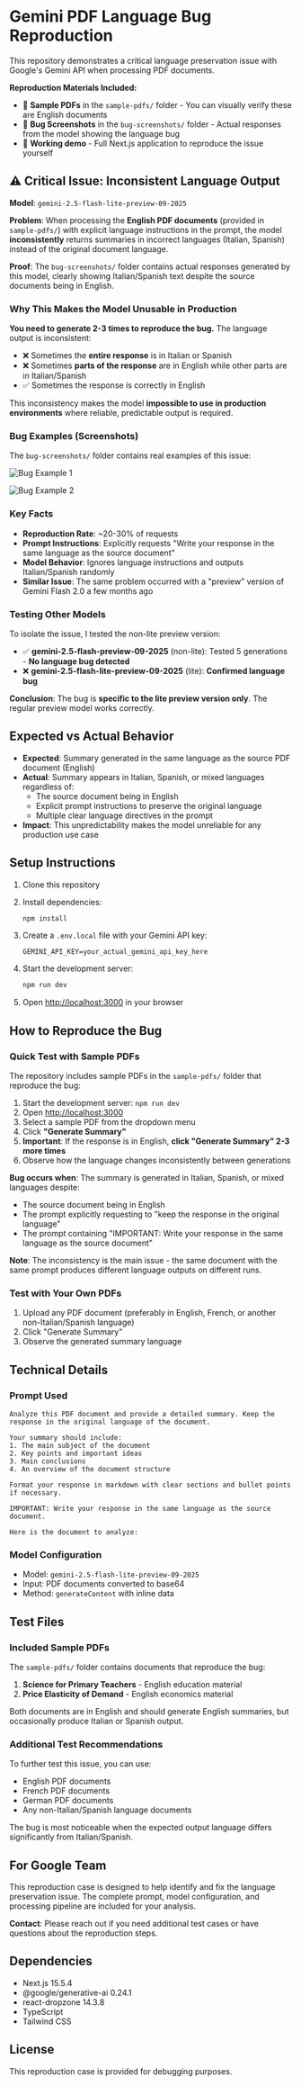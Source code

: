 # Gemini PDF Language Bug Reproduction

This repository demonstrates a critical language preservation issue with Google's Gemini API when processing PDF documents.

**Reproduction Materials Included:**

- 📄 **Sample PDFs** in the `sample-pdfs/` folder - You can visually verify these are English documents
- 📸 **Bug Screenshots** in the `bug-screenshots/` folder - Actual responses from the model showing the language bug
- 🔧 **Working demo** - Full Next.js application to reproduce the issue yourself

## ⚠️ Critical Issue: Inconsistent Language Output

**Model**: `gemini-2.5-flash-lite-preview-09-2025`

**Problem**: When processing the **English PDF documents** (provided in `sample-pdfs/`) with explicit language instructions in the prompt, the model **inconsistently** returns summaries in incorrect languages (Italian, Spanish) instead of the original document language.

**Proof**: The `bug-screenshots/` folder contains actual responses generated by this model, clearly showing Italian/Spanish text despite the source documents being in English.

### Why This Makes the Model Unusable in Production

**You need to generate 2-3 times to reproduce the bug.** The language output is inconsistent:

- ❌ Sometimes the **entire response** is in Italian or Spanish
- ❌ Sometimes **parts of the response** are in English while other parts are in Italian/Spanish
- ✅ Sometimes the response is correctly in English

This inconsistency makes the model **impossible to use in production environments** where reliable, predictable output is required.

### Bug Examples (Screenshots)

The `bug-screenshots/` folder contains real examples of this issue:

![Bug Example 1](bug-screenshots/gemini-bug-1.png)

![Bug Example 2](bug-screenshots/gemini-bug-2.png)

### Key Facts

- **Reproduction Rate**: ~20-30% of requests
- **Prompt Instructions**: Explicitly requests "Write your response in the same language as the source document"
- **Model Behavior**: Ignores language instructions and outputs Italian/Spanish randomly
- **Similar Issue**: The same problem occurred with a "preview" version of Gemini Flash 2.0 a few months ago

### Testing Other Models

To isolate the issue, I tested the non-lite preview version:

- ✅ **gemini-2.5-flash-preview-09-2025** (non-lite): Tested 5 generations - **No language bug detected**
- ❌ **gemini-2.5-flash-lite-preview-09-2025** (lite): **Confirmed language bug**

**Conclusion**: The bug is **specific to the lite preview version only**. The regular preview model works correctly.

## Expected vs Actual Behavior

- **Expected**: Summary generated in the same language as the source PDF document (English)
- **Actual**: Summary appears in Italian, Spanish, or mixed languages regardless of:
  - The source document being in English
  - Explicit prompt instructions to preserve the original language
  - Multiple clear language directives in the prompt
- **Impact**: This unpredictability makes the model unreliable for any production use case

## Setup Instructions

1. Clone this repository
2. Install dependencies:

   ```bash
   npm install
   ```

3. Create a `.env.local` file with your Gemini API key:

   ```
   GEMINI_API_KEY=your_actual_gemini_api_key_here
   ```

4. Start the development server:

   ```bash
   npm run dev
   ```

5. Open [http://localhost:3000](http://localhost:3000) in your browser

## How to Reproduce the Bug

### Quick Test with Sample PDFs

The repository includes sample PDFs in the `sample-pdfs/` folder that reproduce the bug:

1. Start the development server: `npm run dev`
2. Open [http://localhost:3000](http://localhost:3000)
3. Select a sample PDF from the dropdown menu
4. Click **"Generate Summary"**
5. **Important**: If the response is in English, **click "Generate Summary" 2-3 more times**
6. Observe how the language changes inconsistently between generations

**Bug occurs when**: The summary is generated in Italian, Spanish, or mixed languages despite:

- The source document being in English
- The prompt explicitly requesting to "keep the response in the original language"
- The prompt containing "IMPORTANT: Write your response in the same language as the source document"

**Note**: The inconsistency is the main issue - the same document with the same prompt produces different language outputs on different runs.

### Test with Your Own PDFs

1. Upload any PDF document (preferably in English, French, or another non-Italian/Spanish language)
2. Click "Generate Summary"
3. Observe the generated summary language

## Technical Details

### Prompt Used

```
Analyze this PDF document and provide a detailed summary. Keep the response in the original language of the document.

Your summary should include:
1. The main subject of the document
2. Key points and important ideas
3. Main conclusions
4. An overview of the document structure

Format your response in markdown with clear sections and bullet points if necessary.

IMPORTANT: Write your response in the same language as the source document.

Here is the document to analyze:
```

### Model Configuration

- Model: `gemini-2.5-flash-lite-preview-09-2025`
- Input: PDF documents converted to base64
- Method: `generateContent` with inline data

## Test Files

### Included Sample PDFs

The `sample-pdfs/` folder contains documents that reproduce the bug:

1. **Science for Primary Teachers** - English education material
2. **Price Elasticity of Demand** - English economics material

Both documents are in English and should generate English summaries, but occasionally produce Italian or Spanish output.

### Additional Test Recommendations

To further test this issue, you can use:

- English PDF documents
- French PDF documents
- German PDF documents
- Any non-Italian/Spanish language documents

The bug is most noticeable when the expected output language differs significantly from Italian/Spanish.

## For Google Team

This reproduction case is designed to help identify and fix the language preservation issue. The complete prompt, model configuration, and processing pipeline are included for your analysis.

**Contact**: Please reach out if you need additional test cases or have questions about the reproduction steps.

## Dependencies

- Next.js 15.5.4
- @google/generative-ai 0.24.1
- react-dropzone 14.3.8
- TypeScript
- Tailwind CSS

## License

This reproduction case is provided for debugging purposes.
